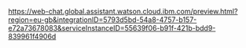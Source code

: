 https://web-chat.global.assistant.watson.cloud.ibm.com/preview.html?region=eu-gb&integrationID=5793d5bd-54a8-4757-b157-e72a73678083&serviceInstanceID=55639f06-b91f-421b-bdd9-839961f4906d
